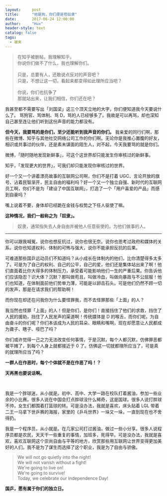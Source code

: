 ```yaml
---
layout:     post
title:      "他是狗，你们便是苟奴隶"
date:       2017-06-24 12:00:00
author:     "Hux"
header-style: text
catalog: false
tags:
  - 被夹
---
```


> 在知乎被删帖，我理解知乎。  
> 你说你们做不了什么，我也理解你们。  
> <br/>
> 只是，总要有人，还敢说点反对的声音吧？    
> 只是，不想让这一切，看起来都变得如此理所应当吧？  
> <br/>
> 你说，你们也抗争了  
> 那就站出来，让我们相信，你们还在吧？

我甚至都不需要写出「刘国梁」这三个顶天立地的大字，你们便知道我今天要说什么了。
骂狗官、骂体制、骂 D，骂的人已经够多了。我故是可以再骂，却也深知自己甚至连让他们听到这份声音的能力都没有。

**但今天，我要骂的是你们，至少还能听到我声音的你们。** 我亲爱的同行们啊，那些在微博、知乎与其他社交网络公司工作的你们啊。无论你是我推心置腹的好友，相识或共事过的伙伴，还是素未谋面的陌生人，对不起，今天我要骂的就是你们。

微博，「随时随地发现新鲜事」，可这个这世界却只能发生你审核过的新鲜事。

知乎，「发现更大的世界」，可我们却只能发现你审核过的世界。

好一个又一个讲着漂亮故事的互联网公司啊，你们不是打着 UGC、言论开放的旗号、沾着民智渐开，民主自由的福利吗？好一个又一个独立自强、新时代的互联网员工啊，你们不是为「建设了中国互联网」，打造了一个「用户喜爱的产品」而感到自豪吗？

嘴上说着不要，身体却已经跪在金钱与权势之下任人驱使了嘛。

**这种情况，我们一般称之为「奴隶」。**

> 奴隶，通常指失去人身自由并被他人任意驱使的，为他们做事的人。

---

你可以跟我喊冤，说你也想反抗过，说你也很无奈。说你也思考过政府和媒体的关系，说你也知道权利、体制的可怖与强大，说你不能承担反抗的后果。

可难道那些国乒远动员们不知道吗？从小成长在体制内的他们，比你清楚得多太多了。可是为了自己的权利、自己的公平，自己的爱，他们还是集体站出来了啊！他们直面着比你大得多的体制压力，承受着可能影响他们一生的严重后果。你告诉他们应该隐忍？识大体？沉默？那叫做苟且，叫做冷血，叫做向暴政与不公屈服！他们也知道，在体制面前他们势单力薄，可能是以卵击石头。可是他们仍然不顾一切的发声，那是在请求我们的帮助啊！

而你现在却还在问我你为什么要怪罪我，而不去怪罪那些「上面」的人？

我当然也怪罪「上面」的人！但是你们，是你们！直接挡住了他们的求救，挡住了人民的援助，挡住了人民发声的渠道啊！传统媒体是 D 的喉舌，而你们呢，为自由奋斗的你们呢？你们本该成为人民的耳朵、眼睛和嘴啊，现在却愿意让人民都成为聋子、瞎子、哑巴了吗？

你们或许觉得一己之力无法改变任何事情，于是沉默，每个人都沉默，仿佛罪恶都被平摊了，到每个人身上就都接近于 0 了。仿佛这一切就都理所应当了，可是真的就理所应当了吗？

**一群人在作恶时，每个个体就不是在作恶了吗！？**

**天再黑也要说话啊。**

<br />


我是一个胖球迷，从小就是。初中、高中、大学一路在校队打着酱油，参加一些业余的小比赛。很多人说在中国会打点胖球没什么稀奇，这是国球。很多人说打胖球不帅，女生们都围着打篮球的转。可是没办法，我就是喜欢，床头贴着 LGL 带着二王一马拿下世乒赛的海报，家里的《乒乓世界》一垛又一垛，一直到现在也不舍得扔。

我是一个程序员，从小就是。在几家公司打过酱油，做过一些小分享。很多人说程序员都是农民，天天干一些重复的事情，加班多，死得早。可是没办法，我就是喜欢，喜欢互联网这个崇尚自由与平等的地方，欣赏那些用互联网让世界变得更加美好的人们。我不是为了谋生而选择了这个职业，我是为了自由与骄傲。

> We will not go quietly into the night!   
> We will not vanish without a fight!   
> We're going to live on!   
> We're going to survive!   
> Today, we celebrate our Independence Day!  

**国乒，愿有属于你们的独立日。**
